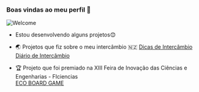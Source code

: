 ### Boas vindas ao meu perfil 🤍

![Welcome](https://tenor.com/view/barbie-movie-waving-hi-barbie-margot-robbie-gif-3408855248780229322.gif)

- Estou desenvolvendo alguns projetos😊  

- 🌏 Projetos que fiz sobre o meu intercâmbio :new_zealand:
  [Dicas de Intercâmbio](https://sibellyvih.github.io/dicas_de_intercambio/)  
  [Diário de Intercâmbio](https://sibellyvih.github.io/diario_de_intercambio/)  

- 🏆 Projeto que foi premiado na XIII Feira de Inovação das Ciências e Engenharias - FIciencias  
  [ECO BOARD GAME](https://sibellyvih.github.io/ECO-BOARD-GAME/index.html)  
